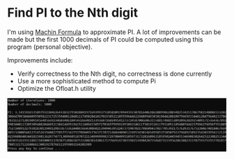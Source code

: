 # Find PI to the Nth digit

I'm using [Machin Formula](https://en.wikipedia.org/wiki/Machin-like_formula) to approximate PI.
A lot of improvements can be made but the first 1000 decimals of PI could be computed using this program (personal objective).

Improvements include:
* Verify correctness to the Nth digit, no correctness is done currently
* Use a more sophisticated method to compute Pi
* Optimize the Ofloat.h utility

![pi 1000 digits](https://raw.githubusercontent.com/jbyuki/Projects/master/SOLUTIONS/Numbers/Find_PI_to_the_Nth_Digit/first_1000_digits.PNG)
